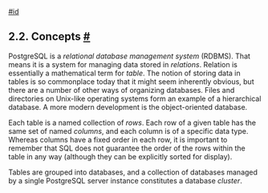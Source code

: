 [#id](#TUTORIAL-CONCEPTS)

## 2.2. Concepts [#](#TUTORIAL-CONCEPTS)

PostgreSQL is a *relational database management system* (RDBMS). That means it is a system for managing data stored in *relations*. Relation is essentially a mathematical term for *table*. The notion of storing data in tables is so commonplace today that it might seem inherently obvious, but there are a number of other ways of organizing databases. Files and directories on Unix-like operating systems form an example of a hierarchical database. A more modern development is the object-oriented database.

Each table is a named collection of *rows*. Each row of a given table has the same set of named *columns*, and each column is of a specific data type. Whereas columns have a fixed order in each row, it is important to remember that SQL does not guarantee the order of the rows within the table in any way (although they can be explicitly sorted for display).

Tables are grouped into databases, and a collection of databases managed by a single PostgreSQL server instance constitutes a database *cluster*.